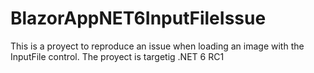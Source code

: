 # BlazorAppNET6InputFileIssue
This is a proyect to reproduce an issue when loading an image with the InputFile control. The proyect is targetig .NET 6 RC1

